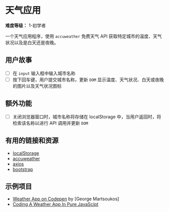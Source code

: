 # 天气应用

**难度等级：** 1-初学者

一个天气应用程序，使用 `accuweather` 免费天气 API 获取特定城市的温度、天气状况以及是白天还是夜晚。

## 用户故事

-   [ ] 在 `input` 输入框中输入城市名称
-   [ ] 按下回车键，用户提交城市名称，更新 `DOM` 显示温度、天气状况、白天或夜晚的图片以及天气状况图标

## 额外功能

-   [ ] 关闭浏览器窗口时，城市名称将存储在 localStorage 中，当用户返回时，将检索该名称以进行 API 调用并更新 `DOM`

## 有用的链接和资源

-   [localStorage](https://developer.mozilla.org/en-US/docs/Web/API/Window/localStorage)
-   [accuweather](https://developer.accuweather.com/)
-   [axios](https://github.com/axios/axios)
-   [bootstrap](https://getbootstrap.com/)

## 示例项目

-   [Weather App on Codepen](https://codepen.io/tutsplus/pen/gObLaEP) by [George Martsoukos]
-   [Coding A Weather App In Pure JavaScipt](https://www.youtube.com/watch?v=ZPG2wGNj6J4)


